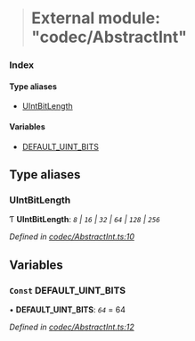 > # External module: "codec/AbstractInt"

### Index

#### Type aliases

* [UIntBitLength](_codec_abstractint_.md#uintbitlength)

#### Variables

* [DEFAULT_UINT_BITS](_codec_abstractint_.md#const-default_uint_bits)

## Type aliases

###  UIntBitLength

Ƭ **UIntBitLength**: *`8` | `16` | `32` | `64` | `128` | `256`*

*Defined in [codec/AbstractInt.ts:10](https://github.com/polkadot-js/api/blob/2f157cf/packages/types/src/codec/AbstractInt.ts#L10)*

## Variables

### `Const` DEFAULT_UINT_BITS

• **DEFAULT_UINT_BITS**: *`64`* = 64

*Defined in [codec/AbstractInt.ts:12](https://github.com/polkadot-js/api/blob/2f157cf/packages/types/src/codec/AbstractInt.ts#L12)*